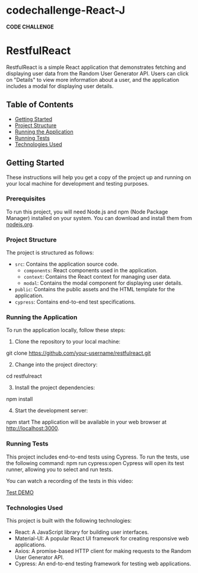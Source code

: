 # codechallenge-React-J

**CODE CHALLENGE**

# RestfulReact

RestfulReact is a simple React application that demonstrates fetching and displaying user data from the Random User Generator API. Users can click on "Details" to view more information about a user, and the application includes a modal for displaying user details.

## Table of Contents

- [Getting Started](#getting-started)
- [Project Structure](#project-structure)
- [Running the Application](#running-the-application)
- [Running Tests](#running-tests)
- [Technologies Used](#technologies-used)


## Getting Started

These instructions will help you get a copy of the project up and running on your local machine for development and testing purposes.

### Prerequisites

To run this project, you will need Node.js and npm (Node Package Manager) installed on your system. You can download and install them from [nodejs.org](https://nodejs.org/).

### Project Structure

The project is structured as follows:

- `src`: Contains the application source code.
  - `components`: React components used in the application.
  - `context`: Contains the React context for managing user data.
  - `modal`: Contains the modal component for displaying user details.
- `public`: Contains the public assets and the HTML template for the application.
- `cypress`: Contains end-to-end test specifications.

### Running the Application

To run the application locally, follow these steps:

1. Clone the repository to your local machine:

git clone https://github.com/your-username/restfulreact.git

2. Change into the project directory:

cd restfulreact

3. Install the project dependencies:

npm install

4. Start the development server:

npm start
The application will be available in your web browser at [http://localhost:3000](http://localhost:3000).

### Running Tests

This project includes end-to-end tests using Cypress. To run the tests, use the following command:
npm run cypress:open
Cypress will open its test runner, allowing you to select and run tests.

You can watch a recording of the tests in this video:

[Test DEMO](https://youtu.be/vKVIEVPYdVI)


### Technologies Used

This project is built with the following technologies:

- React: A JavaScript library for building user interfaces.
- Material-UI: A popular React UI framework for creating responsive web applications.
- Axios: A promise-based HTTP client for making requests to the Random User Generator API.
- Cypress: An end-to-end testing framework for testing web applications.